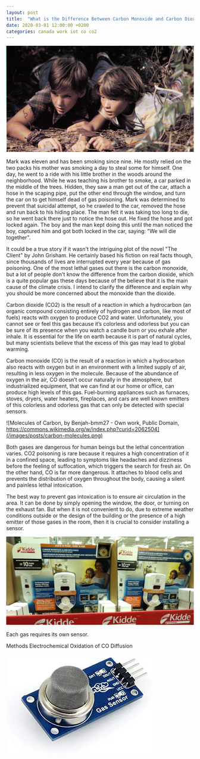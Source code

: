 ```yaml
---
layout: post
title:  "What is the Difference Between Carbon Monoxide and Carbon Dioxide?"
date: 2020-03-01 12:00:00 +0200
categories: canada work iot co co2
---
```


![Mark and his brother in The Client](/images/posts/the-client.png)

Mark was eleven and has been smoking since nine. He mostly relied on the two packs his mother was smoking a day to steal some for himself. One day, he went to a ride with his little brother in the woods around the neighborhood. While he was teaching his brother to smoke, a car parked in the middle of the trees. Hidden, they saw a man get out of the car, attach a hose in the scaping pipe, put the other end through the window, and turn the car on to get himself dead of gas poisoning. Mark was determined to prevent that suicidal attempt, so he crawled to the car, removed the hose and run back to his hiding place. The man felt it was taking too long to die, so he went back there just to notice the hose out. He fixed the hose and got locked again. The boy and the man kept doing this until the man noticed the boy, captured him and got both locked in the car, saying: "We will die together".

<!-- more -->

It could be a true story if it wasn't the intriguing plot of the novel "The Client" by John Grisham. He certainly based his fiction on real facts though, since thousands of lives are interrupted every year because of gas poisoning. One of the most lethal gases out there is the carbon monoxide, but a lot of people don't know the difference from the carbon dioxide, which is a quite popular gas these days because of the believe that it is the main cause of the climate crisis. I intend to clarify the difference and explain why you should be more concerned about the monoxide than the dioxide.

Carbon dioxide (CO2) is the result of a reaction in which a hydrocarbon (an organic compound consisting entirely of hydrogen and carbon, like most of fuels) reacts with oxygen to produce CO2 and water. Unfortunately, you cannot see or feel this gas because it’s colorless and odorless but you can be sure of its presence when you watch a candle burn or you exhale after inhale. It is essential for the life on earth because it is part of natural cycles, but many scientists believe that the excess of this gas may lead to global warming.

Carbon monoxide (CO) is the result of a reaction in which a hydrocarbon also reacts with oxygen but in an environment with a limited supply of air, resulting in less oxygen in the molecule. Because of the abundance of oxygen in the air, CO doesn’t occur naturally in the atmosphere, but industrialized equipment, that we can find at our home or office, can produce high levels of this gas. Fuel-burning appliances such as furnaces, stoves, dryers, water heaters, fireplaces, and cars are well known emitters of this colorless and odorless gas that can only be detected with special sensors.

![Molecules of Carbon, by Benjah-bmm27 - Own work, Public Domain, https://commons.wikimedia.org/w/index.php?curid=2062504](/images/posts/carbon-molecules.png)

Both gases are dangerous for human beings but the lethal concentration varies. CO2 poisoning is rare because it requires a high concentration of it in a confined space, leading to symptoms like headaches and dizziness before the feeling of suffocation, which triggers the search for fresh air. On the other hand, CO is far more dangerous. It attaches to blood cells and prevents the distribution of oxygen throughout the body, causing a silent and painless lethal intoxication.

The best way to prevent gas intoxication is to ensure air circulation in the area. It can be done by simply opening the window, the door, or turning on the exhaust fan. But when it is not convenient to do, due to extreme weather conditions outside or the design of the building or the presence of a high emitter of those gases in the room, then it is crucial to consider installing a sensor.

![Carbon Monoxide Alarm](/images/posts/carbon-monoxide-alarm.png)

Each gas requires its own sensor.

Methods Electrochemical Oxidation of CO Diffusion

![Carbon Monoxide sensor compatible with Arduino](/images/posts/carbon-monoxide-sensor-arduino.jpg)
